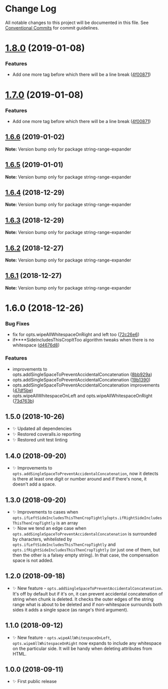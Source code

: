 # Change Log

All notable changes to this project will be documented in this file.
See [Conventional Commits](https://conventionalcommits.org) for commit guidelines.

# [1.8.0](https://bitbucket.org/codsen/codsen/src/master/packages/string-range-expander/compare/string-range-expander@1.6.6...string-range-expander@1.8.0) (2019-01-08)

### Features

- Add one more tag before which there will be a line break ([4f00871](https://bitbucket.org/codsen/codsen/src/master/packages/string-range-expander/commits/4f00871))

# [1.7.0](https://bitbucket.org/codsen/codsen/src/master/packages/string-range-expander/compare/string-range-expander@1.6.6...string-range-expander@1.7.0) (2019-01-08)

### Features

- Add one more tag before which there will be a line break ([4f00871](https://bitbucket.org/codsen/codsen/src/master/packages/string-range-expander/commits/4f00871))

## [1.6.6](https://bitbucket.org/codsen/codsen/src/master/packages/string-range-expander/compare/string-range-expander@1.6.5...string-range-expander@1.6.6) (2019-01-02)

**Note:** Version bump only for package string-range-expander

## [1.6.5](https://bitbucket.org/codsen/codsen/src/master/packages/string-range-expander/compare/string-range-expander@1.6.4...string-range-expander@1.6.5) (2019-01-01)

**Note:** Version bump only for package string-range-expander

## [1.6.4](https://bitbucket.org/codsen/codsen/src/master/packages/string-range-expander/compare/string-range-expander@1.6.3...string-range-expander@1.6.4) (2018-12-29)

**Note:** Version bump only for package string-range-expander

## [1.6.3](https://bitbucket.org/codsen/codsen/src/master/packages/string-range-expander/compare/string-range-expander@1.6.2...string-range-expander@1.6.3) (2018-12-29)

**Note:** Version bump only for package string-range-expander

## [1.6.2](https://bitbucket.org/codsen/codsen/src/master/packages/string-range-expander/compare/string-range-expander@1.6.1...string-range-expander@1.6.2) (2018-12-27)

**Note:** Version bump only for package string-range-expander

## [1.6.1](https://bitbucket.org/codsen/codsen/src/master/packages/string-range-expander/compare/string-range-expander@1.6.0...string-range-expander@1.6.1) (2018-12-27)

**Note:** Version bump only for package string-range-expander

# 1.6.0 (2018-12-26)

### Bug Fixes

- fix for opts.wipeAllWhitespaceOnRight and left too ([72c26e6](https://bitbucket.org/codsen/codsen/src/master/packages/string-range-expander/commits/72c26e6))
- if\*\*\*\*SideIncludesThisCropItToo algorithm tweaks when there is no whitespace ([d4676d8](https://bitbucket.org/codsen/codsen/src/master/packages/string-range-expander/commits/d4676d8))

### Features

- improvements to opts.addSingleSpaceToPreventAccidentalConcatenation ([8bb929a](https://bitbucket.org/codsen/codsen/src/master/packages/string-range-expander/commits/8bb929a))
- opts.addSingleSpaceToPreventAccidentalConcatenation ([19b1390](https://bitbucket.org/codsen/codsen/src/master/packages/string-range-expander/commits/19b1390))
- opts.addSingleSpaceToPreventAccidentalConcatenation improvements ([47df5be](https://bitbucket.org/codsen/codsen/src/master/packages/string-range-expander/commits/47df5be))
- opts.wipeAllWhitespaceOnLeft and opts.wipeAllWhitespaceOnRight ([73d763b](https://bitbucket.org/codsen/codsen/src/master/packages/string-range-expander/commits/73d763b))

## 1.5.0 (2018-10-26)

- ✨ Updated all dependencies
- ✨ Restored coveralls.io reporting
- ✨ Restored unit test linting

## 1.4.0 (2018-09-20)

- ✨ Improvements to `opts.addSingleSpaceToPreventAccidentalConcatenation`, now it detects is there at least one digit or number around and if there's none, it doesn't add a space.

## 1.3.0 (2018-09-20)

- ✨ Improvements to cases when `opts.ifLeftSideIncludesThisThenCropTightly`/`opts.ifRightSideIncludesThisThenCropTightly` is an array
- ✨ Now we tend an edge case when `opts.addSingleSpaceToPreventAccidentalConcatenation` is surrounded by characters, whitelisted by `opts.ifLeftSideIncludesThisThenCropTightly` and `opts.ifRightSideIncludesThisThenCropTightly` (or just one of them, but then the other is a falsey empty string). In that case, the compensation space is not added.

## 1.2.0 (2018-09-18)

- ✨ New feature - `opts.addSingleSpaceToPreventAccidentalConcatenation`. It's off by default but if it's on, it can prevent accidental concatenation of string when chunk is deleted. It checks the outer edges of the string range what is about to be deleted and if non-whitespace surrounds both sides it adds a single space (as range's third argument).

## 1.1.0 (2018-09-12)

- ✨ New feature - `opts.wipeAllWhitespaceOnLeft`, `opts.wipeAllWhitespaceOnRight` now expands to include any whitespace on the particular side. It will be handy when deleting attributes from HTML.

## 1.0.0 (2018-09-11)

- ✨ First public release
